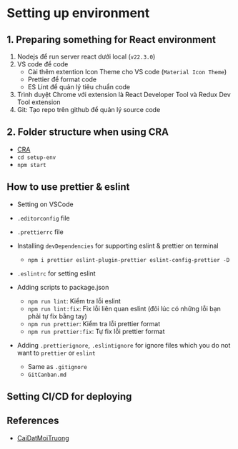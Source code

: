 # Setting up environment

## 1. Preparing something for React environment
1. Nodejs để run server react dưới local (`v22.3.0`)
2. VS code để code
   - Cài thêm extention Icon Theme cho VS code (`Material Icon Theme`)
   - Prettier để format code
   - ES Lint để quản lý tiêu chuẩn code
3. Trình duyệt Chrome với extension là React Developer Tool và Redux Dev Tool extension
4. Git: Tạo repo trên github để quản lý source code

## 2. Folder structure when using CRA
- [CRA](https://create-react-app.dev/docs/getting-started)
- `cd setup-env`
- `npm start`

## How to use prettier & eslint
- Setting on VSCode
- `.editorconfig` file
- `.prettierrc` file
- Installing `devDependencies` for supporting eslint & prettier on terminal
   - `npm i prettier eslint-plugin-prettier eslint-config-prettier -D`
- `.eslintrc` for setting eslint
- Adding scripts to package.json
   - `npm run lint`: Kiểm tra lỗi eslint
   - `npm run lint:fix`: Fix lỗi liên quan eslint (đôi lúc có những lỗi bạn phải tự fix bằng tay)
   - `npm run prettier`: Kiểm tra lỗi prettier format
   - `npm run prettier:fix`: Tự fix lỗi prettier format

- Adding `.prettierignore`, `.eslintignore` for ignore files which you do not want to `prettier` or `eslint`
   - Same as `.gitignore`
   - `GitCanban.md`

## Setting CI/CD for deploying

## References
- [CaiDatMoiTruong](https://github.com/duocmmo/ReactJs-Super/blob/main/CaiDatMoiTruong/doc.md)